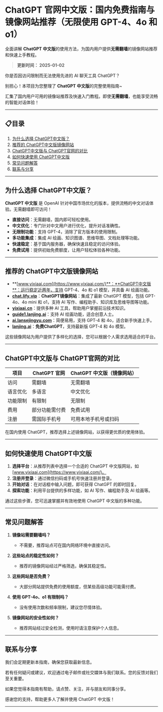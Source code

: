 # ChatGPT 官网中文版：国内免费指南与镜像网站推荐（无限使用 GPT-4、4o 和 o1）

全面讲解 **ChatGPT 中文版**的使用方法，为国内用户提供**无需翻墙**的镜像网站推荐和快速上手教程。

> **更新时间： 2025-01-02**  

你是否因访问限制而无法使用先进的 AI 聊天工具 ChatGPT？

别担心！本项目为您整理了 **ChatGPT 中文版**的完整使用指南~ 

汇集了国内用户可用的镜像站推荐及快速入门教程。即使**无需翻墙**，也能享受流畅的智能对话体验！

---

## 📋目录
1. [为什么选择 ChatGPT中文版？](#为什么选择-chatgpt中文版)
2. [推荐的 ChatGPT中文版镜像网站](#推荐的-ChatGPT中文版镜像网站)
3. [ChatGPT中文版与 ChatGPT官网的对比](#ChatGPT中文版与-chatgpt官网的对比)
4. [如何快速使用 ChatGPT中文版](#如何快速使用-ChatGPT中文版)
5. [常见问题解答](#常见问题解答)
6. [联系与分享](#联系与分享)
 
---

## 为什么选择 ChatGPT中文版？

**ChatGPT 中文版** 是 OpenAI 针对中国市场优化的版本，提供流畅的中文对话体验。无需翻墙即可访问！

- **直接访问**：无需翻墙，国内即可轻松使用。
- **中文优化**：专门针对中文用户进行优化，提升对话准确性。
- **无限制功能**：支持 GPT-4，消除了官方版本的使用限制。
- **多功能集成**：集成 AI 绘画、知识图谱、思维导图、文档处理等功能。
- **快速稳定**：基于国内服务器，确保快速且稳定的访问体验。
- **免费试用**：提供初始免费额度，让用户轻松体验各种功能。

---

## 推荐的 ChatGPT中文版镜像网站

- **[www.yixiaai.com](https://www.yixiaai.com/)**：**ChatGPT中文版**：运行稳定近两年，支持 GPT-4、4o 和 o1 模型，并具备 AI 绘画功能。
- **[chat.lify.vip](https://chat.lify.vip/)**：**ChatGPT镜像网站**：集成了最新 ChatGPT 模型，包括 GPT-4o、4o mini 和 o1，支持 AI 写作、编程助手、知识库及思维导图等功能。
- **[yixiaai.cn](https://yixiaai.cn/)**：提供多种 AI 工具，帮助用户掌握前沿技术知识。
- **[guide1.lanjing.ai](https://guide1.lanjing.ai/)**：支持 AI 绘画功能，适合创意人士。
- **[ai.lansejingyu.com](https://ai.lansejingyu.com/)**：简便易用，支持 GPT-4 和 4o，适合新手快速上手。
- **[lanjing.ai](https://lanjing.ai/)**：**免费ChatGPT**，支持最新版 GPT-4 和 4o 模型。

这些镜像网站为用户提供了多样化的选择，您可以根据个人需求选用适合的平台。

---

## ChatGPT中文版与 ChatGPT官网的对比

| 项目 | ChatGPT 官网 | ChatGPT 中文版（镜像网站） |
|------|--------------|----------------------------|
| 访问 | 需翻墙 | 无需翻墙 |
| 语言优化 | 多语言 | 中文优化 |
| 功能限制 | 有限制 | 无限制 |
| 费用 | 部分功能需付费 | 免费试用 |
| 注册 | 需国际手机号 | 可用本地手机号或扫码 |

在国内使用 ChatGPT，推荐选择上述镜像网站，以获得更优质的使用体验。

---

## 如何快速使用 ChatGPT中文版

1. **选择平台**：从推荐列表中选择一个合适的 ChatGPT 中文版网站，如 [www.yixiaai.com](https://www.yixiaai.com/)。
2. **注册并登录**：通过微信扫码或手机号快速注册并登录。
3. **开始对话**：在对话框中输入问题，即可获得 ChatGPT 的即时回复。
4. **探索功能**：利用平台提供的多样功能，如 AI 写作、编程助手及 AI 绘画等。

通过这些步骤，您可迅速掌握并有效地使用 ChatGPT 中文版的多种功能。

---

## 常见问题解答

1. **镜像站需要翻墙吗？**
   - 不需要，推荐站点可在国内网络环境中直接访问。

2. **这些站点的稳定性如何？**
   - 推荐的镜像网站经过严格筛选，确保其稳定性。

3. **这些网站是否免费？**
   - 大部分网站提供免费的使用额度，但某些高级功能可能需付费。

4. **使用 GPT-4o、o1 有限制吗？**
   - 没有使用次数和频率限制，建议您尽情体验。

5. **镜像网站的安全性如何？**
   - 推荐网站经过安全检测，使用时请注意保护个人信息。

---

## 联系与分享

我们会定期更新本指南，确保您获取最新信息。

若有任何疑问或建议，欢迎通过电子邮件或社交媒体与我们联系。您的反馈对我们至关重要。

如果您觉得本指南有帮助，请点赞、关注，并与朋友和同事分享。

感谢您的支持，帮助更多人了解并使用 ChatGPT 中文版！

---
